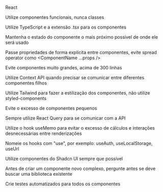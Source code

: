 React

Utilize componentes funcionais, nunca classes

Utilize TypeScript e a extensão .tsx para os componentes

Mantenha o estado do componente o mais próximo possível de onde ele será usado

Passe propriedades de forma explícita entre componentes, evite spread operator como <ComponentName ...props />

Evite componentes muito grandes, acima de 300 linhas

Utilize Context API quando precisar se comunicar entre diferentes componentes filhos

Utilize Tailwind para fazer a estilização dos componentes, não utilize styled-components

Evite o excesso de componentes pequenos

Sempre utilize React Query para se comunicar com a API

Utilize o hook useMemo para evitar o excesso de cálculos e interações desnecessárias entre renderizações

Nomeie os hooks com "use", por exemplo: useAuth, useLocalStorage, useUrl

Utilize componentes do Shadcn UI sempre que possível

Antes de criar um componente novo complexo, pergunte antes se deve buscar uma biblioteca existente

Crie testes automatizados para todos os componentes

